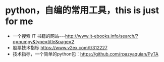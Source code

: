 # python，自编的常用工具，this is just for me
* 一个搜索 IT 书籍的网站---http://www.it-ebooks.info/search/?q=numpy&type=title&page=2
* 股票技术指标 https://www.v2ex.com/t/312227
* 技术指标，一个简单的python包：https://github.com/rpazyaquian/PyTA